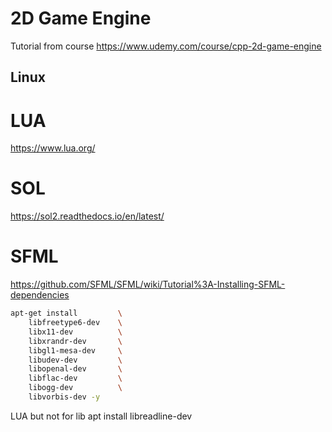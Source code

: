 # 2D Game Engine
Tutorial from course 
https://www.udemy.com/course/cpp-2d-game-engine


## Linux

# LUA

https://www.lua.org/


# SOL

https://sol2.readthedocs.io/en/latest/

# SFML

https://github.com/SFML/SFML/wiki/Tutorial%3A-Installing-SFML-dependencies

```bash
apt-get install         \
    libfreetype6-dev    \
    libx11-dev          \
    libxrandr-dev       \
    libgl1-mesa-dev     \
    libudev-dev         \
    libopenal-dev       \
    libflac-dev         \
    libogg-dev          \
    libvorbis-dev -y
```

LUA but not for lib
apt install libreadline-dev